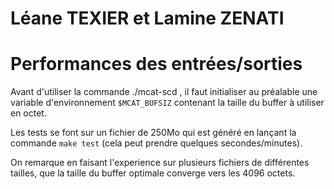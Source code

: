 #   Léane TEXIER et Lamine ZENATI
#   Performances des entrées/sorties

Avant d'utiliser la commande ./mcat-scd , il faut initialiser au préalable une variable d'environnement `$MCAT_BUFSIZ` contenant la taille du buffer à utiliser en octet.

Les tests se font sur un fichier de 250Mo qui est généré en lançant la commande `make test` (cela peut prendre quelques secondes/minutes).


On remarque en faisant l'experience sur plusieurs fichiers de différentes tailles, que la taille du buffer optimale converge vers les 4096 octets.
